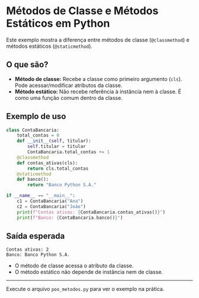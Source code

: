 # Métodos de Classe e Métodos Estáticos em Python

Este exemplo mostra a diferença entre métodos de classe (`@classmethod`) e métodos estáticos (`@staticmethod`).

## O que são?

- **Método de classe:** Recebe a classe como primeiro argumento (`cls`). Pode acessar/modificar atributos da classe.
- **Método estático:** Não recebe referência à instância nem à classe. É como uma função comum dentro da classe.

## Exemplo de uso

```python
class ContaBancaria:
    total_contas = 0
    def __init__(self, titular):
        self.titular = titular
        ContaBancaria.total_contas += 1
    @classmethod
    def contas_ativas(cls):
        return cls.total_contas
    @staticmethod
    def banco():
        return "Banco Python S.A."

if __name__ == "__main__":
    c1 = ContaBancaria("Ana")
    c2 = ContaBancaria("João")
    print(f"Contas ativas: {ContaBancaria.contas_ativas()}")
    print(f"Banco: {ContaBancaria.banco()}")
```

## Saída esperada

```
Contas ativas: 2
Banco: Banco Python S.A.
```

- O método de classe acessa o atributo da classe.
- O método estático não depende de instância nem de classe.

---

Execute o arquivo `poo_metodos.py` para ver o exemplo na prática.
